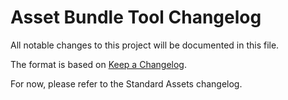 # Asset Bundle Tool Changelog
All notable changes to this project will be documented in this file.

The format is based on [Keep a Changelog](https://keepachangelog.com/en/1.0.0/).

For now, please refer to the Standard Assets changelog.